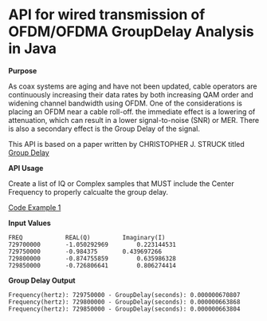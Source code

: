 # API for wired transmission of OFDM/OFDMA GroupDelay Analysis in Java

**Purpose**

As coax systems are aging and have not been updated, cable operators are continuously increasing their data rates by both increasing QAM order and widening channel bandwidth using OFDM. One of the considerations is placing an OFDM near a cable roll-off. the immediate effect is a lowering of attenuation, which can result in a lower signal-to-noise (SNR) or MER. There is also a secondary effect is the Group Delay of the signal.  

This API is based on a paper written by CHRISTOPHER J. STRUCK titled [Group Delay](http://www.cjs-labs.com/sitebuildercontent/sitebuilderfiles/GroupDelay.pdf)

**API Usage**

Create a list of IQ or Complex samples that MUST include the Center Frequency to properly calcualte the group delay.


[Code Example 1]()

**Input Values**


	FREQ			REAL(Q)			Imaginary(I)
	729700000		-1.050292969		0.223144531
	729750000		-0.984375		0.439697266
	729800000		-0.874755859		0.635986328
	729850000		-0.726806641		0.806274414
	

**Group Delay Output**

	Frequency(hertz): 729750000 - GroupDelay(seconds): 0.000000670807
	Frequency(hertz): 729800000 - GroupDelay(seconds): 0.000000663868
	Frequency(hertz): 729850000 - GroupDelay(seconds): 0.000000663804

